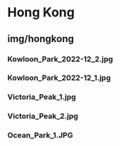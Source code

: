 # Hong Kong

## img/hongkong

### Kowloon_Park_2022-12_2.jpg

### Kowloon_Park_2022-12_1.jpg

### Victoria_Peak_1.jpg

### Victoria_Peak_2.jpg

### Ocean_Park_1.JPG
